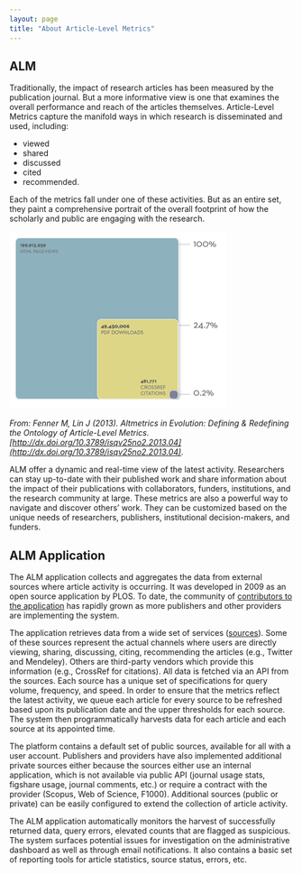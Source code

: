 ```yaml
---
layout: page
title: "About Article-Level Metrics"
---
```

<!-- this page provides information on the following:
- full description of what ALMs are
- summary of ALM application as a data harvester
- range of article activity captured through the 5 categories
-->
## ALM

Traditionally, the impact of research articles has been measured by the publication journal. But a more informative view is one that examines the overall performance and reach of the articles themselves. Article-Level Metrics capture the manifold ways in which research is disseminated and used, including:

* viewed
* shared
* discussed
* cited</li>
* recommended.

Each of the metrics fall under one of these activities. But as an entire set, they paint a comprehensive portrait of the overall footprint of how the scholarly and public are engaging with the research.</p>

![Usage](/assets/usage.png)

*From: Fenner M, Lin J (2013). Altmetrics in Evolution: Defining & Redefining the Ontology of Article-Level Metrics. [http://dx.doi.org/10.3789/isqv25no2.2013.04](http://dx.doi.org/10.3789/isqv25no2.2013.04).*

ALM offer a dynamic and real-time view of the latest activity. Researchers can stay up-to-date with their published work and share information about the impact of their publications with collaborators, funders, institutions, and the research community at large. These metrics are also a powerful way to navigate and discover others’ work. They can be customized based on the unique needs of researchers, publishers, institutional decision-makers, and funders.

## ALM Application

The ALM application collects and aggregates the data from external sources where article activity is occurring. It was developed in 2009 as an open source application by PLOS. To date, the community of [contributors to the application](/docs/Contributors) has rapidly grown as more publishers and other providers are implementing the system.

The application retrieves data from a wide set of services ([sources](/docs/Sources)). Some of these sources represent the actual channels where users are directly viewing, sharing, discussing, citing, recommending the articles (e.g., Twitter and Mendeley). Others are third-party vendors which provide this information (e.g., CrossRef for citations). All data is fetched via an API from the sources. Each source has a unique set of specifications for query volume, frequency, and speed. In order to ensure that the metrics reflect the latest activity, we queue each article for every source to be refreshed based upon its publication date and the upper thresholds for each source. The system then programmatically harvests data for each article and each source at its appointed time.

The platform contains a default set of public sources, available for all with a user account. Publishers and providers have also implemented additional private sources either because the sources either use an internal application, which is not available via public API (journal usage stats, figshare usage, journal comments, etc.) or require a contract with the provider (Scopus, Web of Science, F1000). Additional sources (public or private) can be easily configured to extend the collection of article activity.

The ALM application automatically monitors the harvest of successfully returned data, query errors, elevated counts that are flagged as suspicious. The system surfaces potential issues for investigation on the administrative dashboard as well as through email notifications. It also contains a basic set of reporting tools for article statistics, source status, errors, etc.